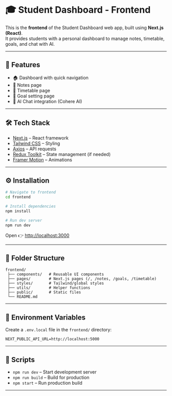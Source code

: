 # 🎓 Student Dashboard - Frontend

This is the **frontend** of the Student Dashboard web app, built using **Next.js (React)**.  
It provides students with a personal dashboard to manage notes, timetable, goals, and chat with AI.

---

## 🚀 Features
- 🏠 Dashboard with quick navigation
- 📝 Notes page
- 📅 Timetable page
- 🎯 Goal setting page
- 🤖 AI Chat integration (Cohere AI)

---

## 🛠️ Tech Stack
- [Next.js](https://nextjs.org/) – React framework
- [Tailwind CSS](https://tailwindcss.com/) – Styling
- [Axios](https://axios-http.com/) – API requests
- [Redux Toolkit](https://redux-toolkit.js.org/) – State management (if needed)
- [Framer Motion](https://www.framer.com/motion/) – Animations

---

## ⚙️ Installation

```bash
# Navigate to frontend
cd frontend

# Install dependencies
npm install

# Run dev server
npm run dev
````

Open 👉 [http://localhost:3000](http://localhost:3000)

---

## 📂 Folder Structure

```
frontend/
 ├── components/   # Reusable UI components
 ├── pages/        # Next.js pages (/, /notes, /goals, /timetable)
 ├── styles/       # Tailwind/global styles
 ├── utils/        # Helper functions
 ├── public/       # Static files
 └── README.md
```

---

## 🔑 Environment Variables

Create a `.env.local` file in the `frontend/` directory:

```env
NEXT_PUBLIC_API_URL=http://localhost:5000
```

---

## 🧪 Scripts

* `npm run dev` – Start development server
* `npm run build` – Build for production
* `npm start` – Run production build

---

<!--## 📸 Preview

(👉 Add screenshot of dashboard here)
---
-->
